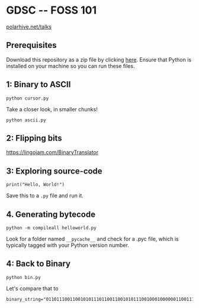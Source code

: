 # GDSC -- FOSS 101

[polarhive.net/talks](https://polarhive.net/talks)

## Prerequisites

Download this repository as a zip file by clicking [here](https://github.com/polarhive/gdsc-foss-101/archive/refs/heads/main.zip). Ensure that Python is installed on your machine so you can run these files.

## 1: Binary to ASCII

```
python cursor.py
```

Take a closer look, in smaller chunks!

```
python ascii.py
```

## 2: Flipping bits

<https://lingojam.com/BinaryTranslator>

## 3: Exploring source-code

```
print("Hello, World!")
```

Save this to a `.py` file and run it.

## 4. Generating bytecode

```
python -m compileall helloworld.py
```

Look for a folder named `__pycache__` and check for a .pyc file, which is typically tagged with your Python version number.

## 4: Back to Binary

```
python bin.py
```

Let's compare that to

```
binary_string="0110111001100101011101100110010101110010001000000110011101101111011011100110111001100001001000000110011101101001011101100110010100100000011110010110111101110101001000000111010101110000"
```
